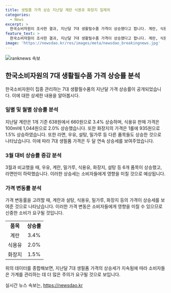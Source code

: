 ```yaml
---
title: 생필품 가격 상승 지난달 계란 식용유 화장지 일제히
categories:
  - News
excerpt: >
  한국소비자원이 조사한 결과, 지난달 7대 생활필수품 가격이 상승했다고 합니다. 계란, 식용유, 화장지, 우유, 설탕, 밀가루 등 5개 품목의 가격은 두 달 연속 상승세를 보였으며, 3월 대비 가격이 상승한 품목은 6개였습니다. 이에 대해 우유(10.7%), 계란(5.7%), 밀가루(4.0%), 식용유(3.0%), 화장지(2.9%), 설탕(1.3%) 등의 가격이 상승한 것으로 나타났습니다. 자세한 내용은 KBS뉴스를 참고하세요!
feature_text: >
  한국소비자원이 조사한 결과, 지난달 7대 생활필수품 가격이 상승했다고 합니다. 계란, 식용유, 화장지, 우유, 설탕, 밀가루 등 5개 품목의 가격은 두 달 연속 상승세를 보였으며, 3월 대비 가격이 상승한 품목은 6개였습니다. 이에 대해 우유(10.7%), 계란(5.7%), 밀가루(4.0%), 식용유(3.0%), 화장지(2.9%), 설탕(1.3%) 등의 가격이 상승한 것으로 나타났습니다. 자세한 내용은 KBS뉴스를 참고하세요!
image: 'https://newsdao.kr/res/images/meta/newsdao_breakingnews.jpg'
---
```


<p><img src="https://newsdao.kr/res/images/meta/newsdao_breakingnews.jpg" alt="ranknews 속보" /></p>

<h2 data-ke-size="size26">한국소비자원의 7대 생활필수품 가격 상승률 분석</h2>

<p data-ke-size="size16">한국소비자원이 집중 관리하는 7대 생활필수품의 지난달 가격 상승률이 공개되었습니다. 이에 대한 상세한 내용을 알아봅시다.</p>

<h3>일별 및 월별 상승률 분석</h3>

<p data-ke-size="size16">지난달 계란은 1개 기준 638원에서 660원으로 3.4% 상승하며, 식용유 판매 가격은 100ml에 1,044원으로 2.0% 상승했습니다. 또한 화장지의 가격은 1롤에 935원으로 1.5% 상승하였습니다. 또한 라면, 우유, 설탕, 밀가루 등 다른 품목들도 상승한 것으로 나타났습니다. 이에 따라 7대 생필품 가격은 두 달 연속 상승세를 보여주었습니다.</p>

<h3>3월 대비 상승률 증감 분석</h3>

<p data-ke-size="size16">3월과 비교했을 때, 우유, 계란, 밀가루, 식용유, 화장지, 설탕 등 6개 품목이 상승했고, 라면만이 하락했습니다. 이러한 상승세는 소비자들에게 영향을 미칠 것으로 예상됩니다.</p>

<h3>가격 변동률 분석</h3>

<p data-ke-size="size16">가격 변동률을 고려할 때, 계란과 설탕, 식용유, 밀가루, 화장지 등의 가격이 상승세를 보여준 것으로 나타났습니다. 이러한 가격 변동은 소비자들에게 영향을 미칠 수 있으므로 신중한 소비가 요구될 것입니다.</p>

<table>
  <tr>
    <td style="text-align: center;"><b>품목</b></td>
    <td style="text-align: center;"><b>상승률</b></td>
  </tr>
  <tr>
    <td style="text-align: center;">계란</td>
    <td style="text-align: center;">3.4%</td>
  </tr>
  <tr>
    <td style="text-align: center;">식용유</td>
    <td style="text-align: center;">2.0%</td>
  </tr>
  <tr>
    <td style="text-align: center;">화장지</td>
    <td style="text-align: center;">1.5%</td>
  </tr>
</table>

<p data-ke-size="size16">위의 데이터를 종합해보면, 지난달 7대 생필품 가격의 상승세가 지속됨에 따라 소비자들은 가계를 관리하는 데 더 많은 주의가 요구될 것으로 보입니다.</p>
실시간 뉴스 속보는, <a href="https://newsdao.kr" rel="dofollow">https://newsdao.kr</a>


